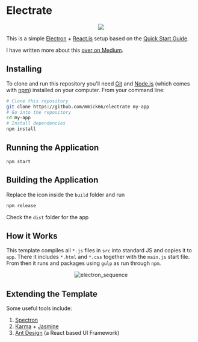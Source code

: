 # Electrate

<p align="center"> 
  <img src="https://github.com/mmick66/electrate/blob/master/Logo.png">
</p>

This is a simple [Electron](https://electronjs.org/) + [React.js](https://reactjs.org/) setup based on the [Quick Start Guide](http://electron.atom.io/docs/tutorial/quick-start).

I have written more about this [over on Medium](https://medium.com/@michael.m/creating-an-electron-and-react-template-5173d086549a).

## Installing

To clone and run this repository you'll need [Git](https://git-scm.com) and [Node.js](https://nodejs.org/en/download/) (which comes with [npm](http://npmjs.com)) installed on your computer. From your command line:

```bash
# Clone this repository
git clone https://github.com/mmick66/electrate my-app
# Go into the repository
cd my-app
# Install dependencies
npm install
```

## Running the Application

```
npm start
```

## Building the Application

Replace the icon inside the `build` folder and run

```bash
npm release
```

Check the `dist` folder for the app

## How it Works

This template compiles all `*.js` files in `src` into standard JS and copies it to `app`. There it includes `*.html` and `*.css` together with the `main.js` start file. From then it runs and packages using `gulp` as run through `npm`.


<p align="center"> 
  <img src="https://preview.ibb.co/jF9Akx/electron_sequence.png" alt="electron_sequence" border="0">
</p>


## Extending the Template

Some useful tools include:

1. [Spectron](https://electronjs.org/spectron)
2. [Karma](https://karma-runner.github.io/2.0/index.html) + [Jasmine](https://jasmine.github.io/)
3. [Ant Design](https://ant.design/) (a React based UI Framework)


